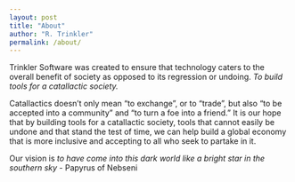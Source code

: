 ```yaml
---
layout: post
title: "About"
author: "R. Trinkler"
permalink: /about/
---
```


Trinkler Software was created to ensure that technology caters to the overall benefit of society as opposed to its regression or undoing. _To build tools for a catallactic society._

Catallactics doesn’t only mean “to exchange”, or to “trade”, but also “to be accepted into a community” and “to turn a foe into a friend.” It is our hope that by building tools for a catallactic society, tools that cannot easily be undone and that stand the test of time, we can help build a global economy that is more inclusive and accepting to all who seek to partake in it.

Our vision is _to have come into this dark world like a bright star in the southern sky_ - Papyrus of Nebseni
